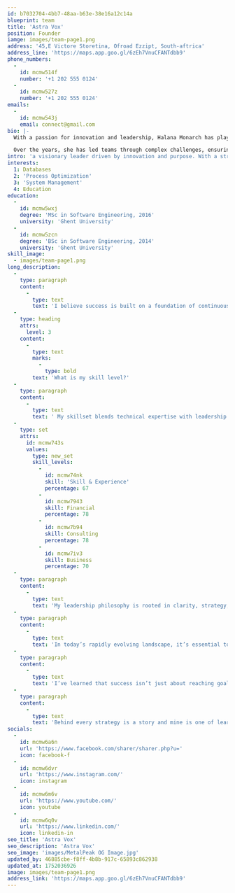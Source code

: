 ```yaml
---
id: b7032704-4bb7-48aa-b63e-38e16a12c14a
blueprint: team
title: 'Astra Vox'
position: Founder
iamge: images/team-page1.png
address: '45,E Victore Storetina, Ofroad Ezzipt, South-aftrica'
address_line: 'https://maps.app.goo.gl/6zEh7VnuCFANTdbb9'
phone_numbers:
  -
    id: mcmw514f
    number: '+1 202 555 0124'
  -
    id: mcmw527z
    number: '+1 202 555 0124'
emails:
  -
    id: mcmw543j
    email: connect@gmail.com
bio: |-
  With a passion for innovation and leadership, Halana Monarch has played a pivotal role in shaping organizational growth and excellence. Her approach blends strategic vision with operational execution, driving both results and culture.

  Over the years, she has led teams through complex challenges, ensuring stability and scalability. Her commitment to impactful leadership and continuous improvement makes her a standout force in the industry.
intro: 'a visionary leader driven by innovation and purpose. With a strong foundation in software engineering and business strategy, I’ve dedicated my career to building scalable systems, empowering teams, and delivering sustainable growth. My focus is on transforming challenges into opportunities while fostering a culture of excellence and integrity.'
interests:
  1: Databases
  2: 'Process Optimization'
  3: 'System Management'
  4: Education
education:
  -
    id: mcmw5wxj
    degree: 'MSc in Software Engineering, 2016'
    university: 'Ghent University'
  -
    id: mcmw5zcn
    degree: 'BSc in Software Engineering, 2014'
    university: 'Ghent University'
skill_image:
  - images/team-page1.png
long_description:
  -
    type: paragraph
    content:
      -
        type: text
        text: 'I believe success is built on a foundation of continuous learning, strategic thinking, and clear communication. My journey has been shaped by challenges that demanded resilience and collaboration qualities I bring into every project and team I lead.'
  -
    type: heading
    attrs:
      level: 3
    content:
      -
        type: text
        marks:
          -
            type: bold
        text: 'What is my skill level?'
  -
    type: paragraph
    content:
      -
        type: text
        text: ' My skillset blends technical expertise with leadership experience across various business domains. I specialize in driving transformation through smart systems, effective communication, and data-informed decisions.'
  -
    type: set
    attrs:
      id: mcmw743s
      values:
        type: new_set
        skill_levels:
          -
            id: mcmw74nk
            skill: 'Skill & Experience'
            percentage: 67
          -
            id: mcmw7943
            skill: Financial
            percentage: 78
          -
            id: mcmw7b94
            skill: Consulting
            percentage: 78
          -
            id: mcmw7iv3
            skill: Business
            percentage: 70
  -
    type: paragraph
    content:
      -
        type: text
        text: 'My leadership philosophy is rooted in clarity, strategy, and purpose. I believe that every challenge presents an opportunity for innovation and growth when approached with the right mindset and collaboration.'
  -
    type: paragraph
    content:
      -
        type: text
        text: 'In today’s rapidly evolving landscape, it’s essential to stay adaptable. I emphasize user-centric design, data-driven decision-making, and the integration of technology to streamline business operations and enhance customer experiences.'
  -
    type: paragraph
    content:
      -
        type: text
        text: 'I’ve learned that success isn’t just about reaching goals it’s about the journey, the people you grow with, and the systems you build along the way. I’m committed to fostering environments where teams thrive, ideas flourish, and impact is lasting.'
  -
    type: paragraph
    content:
      -
        type: text
        text: 'Behind every strategy is a story and mine is one of learning, building, and leading with intention. I continue to grow through curiosity, resilience, and a passion for solving real-world problems with smart, scalable solutions.'
socials:
  -
    id: mcmw6a6n
    url: 'https://www.facebook.com/sharer/sharer.php?u='
    icon: facebook-f
  -
    id: mcmw6dvr
    url: 'https://www.instagram.com/'
    icon: instagram
  -
    id: mcmw6m6v
    url: 'https://www.youtube.com/'
    icon: youtube
  -
    id: mcmw6q0v
    url: 'https://www.linkedin.com/'
    icon: linkedin-in
seo_title: 'Astra Vox'
seo_description: 'Astra Vox'
seo_image: 'images/MetalPeak OG Image.jpg'
updated_by: 46885cbe-f8ff-4b8b-917c-65893c862938
updated_at: 1752036926
image: images/team-page1.png
address_link: 'https://maps.app.goo.gl/6zEh7VnuCFANTdbb9'
---
```

